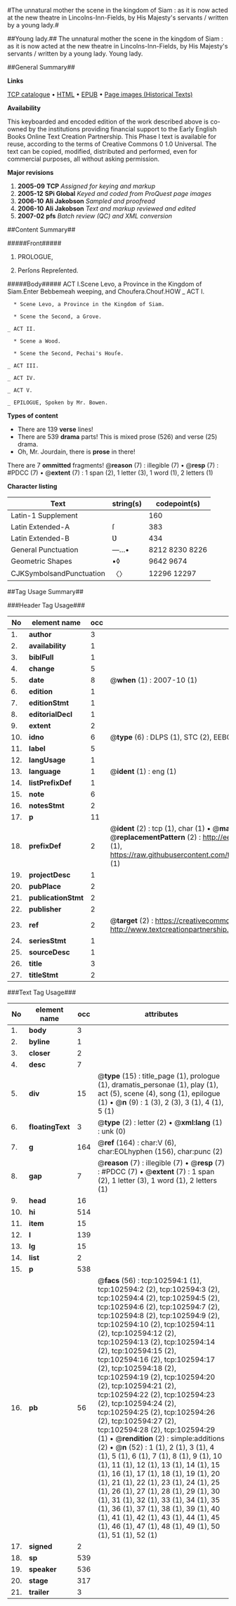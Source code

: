 #The unnatural mother the scene in the kingdom of Siam : as it is now acted at the new theatre in Lincolns-Inn-Fields, by His Majesty's servants / written by a young lady.#

##Young lady.##
The unnatural mother the scene in the kingdom of Siam : as it is now acted at the new theatre in Lincolns-Inn-Fields, by His Majesty's servants / written by a young lady.
Young lady.

##General Summary##

**Links**

[TCP catalogue](http://www.ota.ox.ac.uk/tcp/)  • 
[HTML](http://tei.it.ox.ac.uk/tcp/Texts-HTML/free/A64/A64724.html)  • 
[EPUB](http://tei.it.ox.ac.uk/tcp/Texts-EPUB/free/A64/A64724.epub) • 
[Page images (Historical Texts)](https://data.historicaltexts.jisc.ac.uk/view?pubId=eebo-14561700e&pageId=eebo-14561700e-102594-1)

**Availability**

This keyboarded and encoded edition of the
	       work described above is co-owned by the institutions
	       providing financial support to the Early English Books
	       Online Text Creation Partnership. This Phase I text is
	       available for reuse, according to the terms of Creative
	       Commons 0 1.0 Universal. The text can be copied,
	       modified, distributed and performed, even for
	       commercial purposes, all without asking permission.

**Major revisions**

1. __2005-09__ __TCP__ *Assigned for keying and markup*
1. __2005-12__ __SPi Global__ *Keyed and coded from ProQuest page images*
1. __2006-10__ __Ali Jakobson__ *Sampled and proofread*
1. __2006-10__ __Ali Jakobson__ *Text and markup reviewed and edited*
1. __2007-02__ __pfs__ *Batch review (QC) and XML conversion*

##Content Summary##

#####Front#####

1. PROLOGUE,

1. Perſons Repreſented.

#####Body#####
ACT I.Scene Levo, a Province in the Kingdom of Siam.Enter Bebbemeah weeping, and Choufera.Chouf.HOW 
    _ ACT I.

      * Scene Levo, a Province in the Kingdom of Siam.

      * Scene the Second, a Grove.

    _ ACT II.

      * Scene a Wood.

      * Scene the Second, Pechai's Houſe.

    _ ACT III.

    _ ACT IV.

    _ ACT V.

    _ EPILOGUE, Spoken by Mr. Bowen.

**Types of content**

  * There are 139 **verse** lines!
  * There are 539 **drama** parts! This is mixed prose (526) and verse (25) drama.
  * Oh, Mr. Jourdain, there is **prose** in there!

There are 7 **ommitted** fragments! 
 @__reason__ (7) : illegible (7)  •  @__resp__ (7) : #PDCC (7)  •  @__extent__ (7) : 1 span (2), 1 letter (3), 1 word (1), 2 letters (1)

**Character listing**


|Text|string(s)|codepoint(s)|
|---|---|---|
|Latin-1 Supplement| |160|
|Latin Extended-A|ſ|383|
|Latin Extended-B|Ʋ|434|
|General Punctuation|—…•|8212 8230 8226|
|Geometric Shapes|▪◊|9642 9674|
|CJKSymbolsandPunctuation|〈〉|12296 12297|

##Tag Usage Summary##

###Header Tag Usage###

|No|element name|occ|attributes|
|---|---|---|---|
|1.|__author__|3||
|2.|__availability__|1||
|3.|__biblFull__|1||
|4.|__change__|5||
|5.|__date__|8| @__when__ (1) : 2007-10 (1)|
|6.|__edition__|1||
|7.|__editionStmt__|1||
|8.|__editorialDecl__|1||
|9.|__extent__|2||
|10.|__idno__|6| @__type__ (6) : DLPS (1), STC (2), EEBO-CITATION (1), OCLC (1), VID (1)|
|11.|__label__|5||
|12.|__langUsage__|1||
|13.|__language__|1| @__ident__ (1) : eng (1)|
|14.|__listPrefixDef__|1||
|15.|__note__|6||
|16.|__notesStmt__|2||
|17.|__p__|11||
|18.|__prefixDef__|2| @__ident__ (2) : tcp (1), char (1)  •  @__matchPattern__ (2) : ([0-9\-]+):([0-9IVX]+) (1), (.+) (1)  •  @__replacementPattern__ (2) : http://eebo.chadwyck.com/downloadtiff?vid=$1&page=$2 (1), https://raw.githubusercontent.com/textcreationpartnership/Texts/master/tcpchars.xml#$1 (1)|
|19.|__projectDesc__|1||
|20.|__pubPlace__|2||
|21.|__publicationStmt__|2||
|22.|__publisher__|2||
|23.|__ref__|2| @__target__ (2) : https://creativecommons.org/publicdomain/zero/1.0/ (1), http://www.textcreationpartnership.org/docs/. (1)|
|24.|__seriesStmt__|1||
|25.|__sourceDesc__|1||
|26.|__title__|3||
|27.|__titleStmt__|2||


###Text Tag Usage###

|No|element name|occ|attributes|
|---|---|---|---|
|1.|__body__|3||
|2.|__byline__|1||
|3.|__closer__|2||
|4.|__desc__|7||
|5.|__div__|15| @__type__ (15) : title_page (1), prologue (1), dramatis_personae (1), play (1), act (5), scene (4), song (1), epilogue (1)  •  @__n__ (9) : 1 (3), 2 (3), 3 (1), 4 (1), 5 (1)|
|6.|__floatingText__|3| @__type__ (2) : letter (2)  •  @__xml:lang__ (1) : unk (0)|
|7.|__g__|164| @__ref__ (164) : char:V (6), char:EOLhyphen (156), char:punc (2)|
|8.|__gap__|7| @__reason__ (7) : illegible (7)  •  @__resp__ (7) : #PDCC (7)  •  @__extent__ (7) : 1 span (2), 1 letter (3), 1 word (1), 2 letters (1)|
|9.|__head__|16||
|10.|__hi__|514||
|11.|__item__|15||
|12.|__l__|139||
|13.|__lg__|15||
|14.|__list__|2||
|15.|__p__|538||
|16.|__pb__|56| @__facs__ (56) : tcp:102594:1 (1), tcp:102594:2 (2), tcp:102594:3 (2), tcp:102594:4 (2), tcp:102594:5 (2), tcp:102594:6 (2), tcp:102594:7 (2), tcp:102594:8 (2), tcp:102594:9 (2), tcp:102594:10 (2), tcp:102594:11 (2), tcp:102594:12 (2), tcp:102594:13 (2), tcp:102594:14 (2), tcp:102594:15 (2), tcp:102594:16 (2), tcp:102594:17 (2), tcp:102594:18 (2), tcp:102594:19 (2), tcp:102594:20 (2), tcp:102594:21 (2), tcp:102594:22 (2), tcp:102594:23 (2), tcp:102594:24 (2), tcp:102594:25 (2), tcp:102594:26 (2), tcp:102594:27 (2), tcp:102594:28 (2), tcp:102594:29 (1)  •  @__rendition__ (2) : simple:additions (2)  •  @__n__ (52) : 1 (1), 2 (1), 3 (1), 4 (1), 5 (1), 6 (1), 7 (1), 8 (1), 9 (1), 10 (1), 11 (1), 12 (1), 13 (1), 14 (1), 15 (1), 16 (1), 17 (1), 18 (1), 19 (1), 20 (1), 21 (1), 22 (1), 23 (1), 24 (1), 25 (1), 26 (1), 27 (1), 28 (1), 29 (1), 30 (1), 31 (1), 32 (1), 33 (1), 34 (1), 35 (1), 36 (1), 37 (1), 38 (1), 39 (1), 40 (1), 41 (1), 42 (1), 43 (1), 44 (1), 45 (1), 46 (1), 47 (1), 48 (1), 49 (1), 50 (1), 51 (1), 52 (1)|
|17.|__signed__|2||
|18.|__sp__|539||
|19.|__speaker__|536||
|20.|__stage__|317||
|21.|__trailer__|3||
